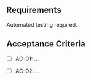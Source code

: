 ## Requirements

Automated testing required.

## Acceptance Criteria

- [ ] AC-01: ...
- [ ] AC-02: ...


